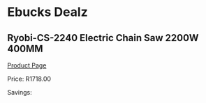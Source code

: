 
# Ebucks Dealz
## Ryobi-CS-2240 Electric Chain Saw 2200W 400MM
[Product Page](https://www.ebucks.com/web/shop/productSelected.do?prodId=1220043231&catId=717342768)

Price: R1718.00

Savings: 


	
